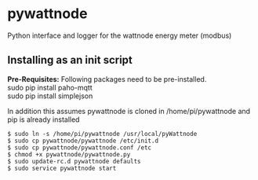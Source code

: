 pywattnode
==========

Python interface and logger for the wattnode energy meter (modbus)

Installing as an init script 
----------
**Pre-Requisites:**
Following packages need to be pre-installed.<br />
    sudo pip install paho-mqtt <br />
    sudo pip install simplejson <br />

In addition this assumes pywattnode is cloned in /home/pi/pywattnode and pip is already installed

    $ sudo ln -s /home/pi/pywattnode /usr/local/pyWattnode
    $ sudo cp pywattnode/pywattnode /etc/init.d
    $ sudo cp pywattnode/pywattnode.conf /etc
    $ chmod +x pywattnode/pywattnode.py
    $ sudo update-rc.d pywattnode defaults
    $ sudo service pywattnode start
